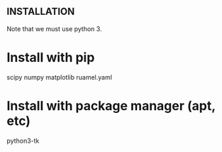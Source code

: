 ## INSTALLATION

Note that we must use python 3.

# Install with pip

scipy
numpy
matplotlib
ruamel.yaml

# Install with package manager (apt, etc)

python3-tk